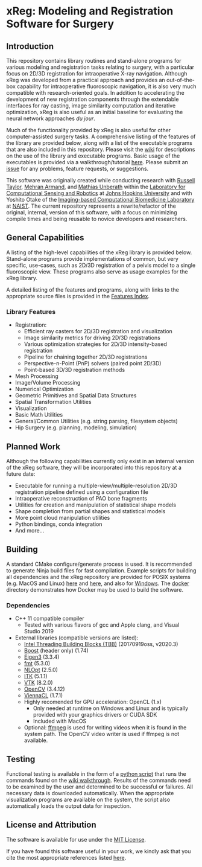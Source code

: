 # xReg: Modeling and Registration Software for Surgery
## Introduction
This repository contains library routines and stand-alone programs for various modeling and registration tasks relating to surgery, with a particular focus on 2D/3D registration for intraoperative X-ray navigation.
Although xReg was developed from a practical approach and provides an out-of-the-box capability for intraoperative fluoroscopic navigation, it is also very much compatible with research-oriented goals.
In addition to accelerating the development of new registration components through the extendable interfaces for ray casting, image similarity computation and iterative optimization, xReg is also useful as an initial baseline for evaluating the neural network approaches *du jour*.

Much of the functionality provided by xReg is also useful for other computer-assisted surgery tasks.
A comprehensive listing of the features of the library are provided below, along with a list of the executable programs that are also included in this repository.
Please visit the [wiki](https://github.com/rg2/xreg/wiki) for descriptions on the use of the library and executable programs.
Basic usage of the executables is provided via a walkthrough/tutorial [here](https://github.com/rg2/xreg/wiki#walkthrough).
Please submit an [issue](https://github.com/rg2/xreg/issues) for any problems, feature requests, or suggestions.

This software was originally created while conducting research with [Russell Taylor](http://www.cs.jhu.edu/~rht), [Mehran Armand](https://bigss.lcsr.jhu.edu), and [Mathias Unberath](https://mathiasunberath.github.io/) within the [Laboratory for Computational Sensing and Robotics](https://lcsr.jhu.edu) at [Johns Hopkins University](https://www.jhu.edu) and with Yoshito Otake of the [Imaging-based Computational Biomedicine Laboratory](http://icb-lab.naist.jp) at [NAIST](http://www.naist.jp).
The current repository represents a rewrite/refactor of the original, internal, version of this software, with a focus on minimizing compile times and being reusable to novice developers and researchers.

## General Capabilities
A listing of the high-level capabilities of the xReg library is provided below.
Stand-alone programs provide implementations of common, but very specific, use-cases, such as 2D/3D registration of a pelvis model to a single fluoroscopic view.
These programs also serve as usage examples for the xReg library.

A detailed listing of the features and programs, along with links to the appropriate source files is provided in the [Features Index](FeaturesIndex.md).

### Library Features
* Registration:
  * Efficient ray casters for 2D/3D registration and visualization
  * Image similarity metrics for driving 2D/3D registrations
  * Various optimization strategies for 2D/3D intensity-based registration
  * Pipeline for chaining together 2D/3D registrations
  * Perspective-n-Point (PnP) solvers (paired point 2D/3D)
  * Point-based 3D/3D registration methods
* Mesh Processing
* Image/Volume Processing
* Numerical Optimization
* Geometric Primitives and Spatial Data Structures
* Spatial Transformation Utilities
* Visualization
* Basic Math Utilities
* General/Common Utilities (e.g. string parsing, filesystem objects)
* Hip Surgery (e.g. planning, modeling, simulation)

## Planned Work
Although the following capabilities currently only exist in an internal version of the xReg software, they will be incorporated into this repository at a future date:
* Executable for running a multiple-view/multiple-resolution 2D/3D registration pipeline defined using a configuration file
* Intraoperative reconstruction of PAO bone fragments
* Utilities for creation and manipulation of statistical shape models
* Shape completion from partial shapes and statistical models
* More point cloud manipulation utilities
* Python bindings, conda integration
* And more...

## Building
A standard CMake configure/generate process is used.
It is recommended to generate Ninja build files for fast compilation. 
Example scripts for building all dependencies and the xReg repository are provided for POSIX systems (e.g. MacOS and Linux) [here](example_build_script) and [here](example_build_script_2), and also for [Windows](example_build_script_win.cmd).
The [docker](docker) directory demonstrates how Docker may be used to build the software.

### Dependencies
* C++ 11 compatible compiler
  * Tested with various flavors of gcc and Apple clang, and Visual Studio 2019
* External libraries (compatible versions are listed):
  * [Intel Threading Building Blocks (TBB)](https://github.com/oneapi-src/oneTBB) (20170919oss, v2020.3)
  * [Boost](https://www.boost.org) (header only) (1.74)
  * [Eigen3](http://eigen.tuxfamily.org) (3.3.4)
  * [fmt](https://fmt.dev) (5.3.0)
  * [NLOpt](https://github.com/stevengj/nlopt) (2.5.0)
  * [ITK](https://itk.org) (5.1.1)
  * [VTK](https://vtk.org) (8.2.0)
  * [OpenCV](https://opencv.org) (3.4.12)
  * [ViennaCL](http://viennacl.sourceforge.net) (1.7.1)
  * Highly recomended for GPU acceleration: OpenCL (1.x)
    * Only needed at runtime on Windows and Linux and is typically provided with your graphics drivers or CUDA SDK
    * Included with MacOS
  * Optional: [ffmpeg](https://ffmpeg.org) is used for writing videos when it is found in the system path. The OpenCV video writer is used if ffmpeg is not available.

## Testing
Functional testing is available in the form of a [python script](tests/wiki_cmds.py) that runs the commands found on the [wiki walkthrough](https://github.com/rg2/xreg/wiki#walkthrough).
Results of the commands need to be examined by the user and determined to be successful or failures.
All necessary data is downloaded automatically.
When the appropriate visualization programs are available on the system, the script also automatically loads the output data for inspection.

## License and Attribution
The software is available for use under the [MIT License](LICENSE).

If you have found this software useful in your work, we kindly ask that you cite the most appropriate references listed [here](https://github.com/rg2/xreg/wiki/Licensing-and-Attribution).
